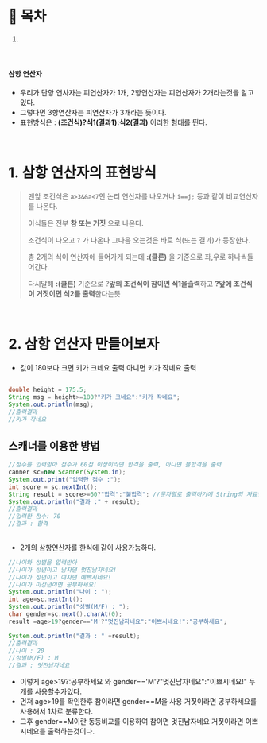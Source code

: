 # 🔖 목차

1.

<br/>


#### 삼항 연산자
- 우리가 단항 연사자는 피연산자가 1개, 2항연산자는 피연산자가 2개라는것을 알고있다.
- 그렇다면 3항연산자는 피연산자가 3개라는 뜻이다.
- 표현방식은 : **(조건식)?식1(결과1):식2(결과)** 이러한 형태를 띈다.

<br/>

# 1. 삼항 연산자의 표현방식

> 맨앞 조건식은 <code>a>3&&a<7</code>인 논리 연산자를 나오거나 <code>i==j;</code> 등과 같이 비교연산자를 나온다.  
>    
> 이식들은 전부 **참 또는 거짓** 으로 나온다.
>   
> 조건식이 나오고 <code>?</code> 가 나온다 그다음 오는것은 바로 식(또는 결과)가 등장한다.
>    
> 총 2개의 식이 연산자에 들어가게 되는데  **:(클론)** 을 기준으로 좌,우로 하나씩들어간다.
>    
> 다시말해 **:(클론)** 기준으로 ?**앞의 조건식이 참이면 식1을출력**하고 **?앞에 조건식이 거짓이면 식2를 출력**한다는뜻
    
 <br/>
    
# 2. 삼항 연산자 만들어보자
    
- 값이 180보다 크면 키가 크네요 출력 아니면 키가 작네요 출력
    
```java

double height = 175.5;  
String msg = height>=180?"키가 크네요":"키가 작네요";
System.out.println(msg);
//출력결과
//키가 작네요
```
## 스캐너를 이용한 방법
    

```java
//점수를 입력받아 점수가 60점 이상이라면 합격을 출력, 아니면 불합격을 출력    
canner sc=new Scanner(System.in);
System.out.print("입력한 점수 :");
int score = sc.nextInt();
String result = score>=60?"합격":"불합격"; //문자열로 출력하기에 String의 자료형을쓴다.
System.out.println("결과 :" + result);
//출력결과
//입력한 점수: 70
//결과 : 합격
    
```
    
- 2개의 삼항연산자를 한식에 같이 사용가능하다.
    
```java
//나이와 성별을 입력받아 
//나이가 성년이고 남자면 멋진남자네요!
//나이가 성년이고 여자면 예쁘시네요!
//나이가 미성년이면 공부하세요!
System.out.println("나이 : ");
int age=sc.nextInt();
System.out.println("성별(M/F) : ");
char gender=sc.next().charAt(0);
result =age>19?gender=='M'?"멋진남자네요":"이쁘시네요!":"공부하세요";

System.out.println("결과 : " +result);
//출력결과
//나이 : 20
//성별(M/F) : M
//결과 : 멋진남자네요
```
- 이렇게  age>19?:공부하세요 와 gender=='M'?"멋진남자네요":"이쁘시네요!" 두개를 사용할수가있다.
- 먼저 age>19를 확인한후 참이라면 gender==M을 사용 거짓이라면 공부하세요를 사용해서 1차로 분류한다.
- 그후 gender==M이란 동등비교를 이용하여 참이면 멋진남자네요 거짓이라면 이쁘시네요를 출력하는것이다.
    
 
    
